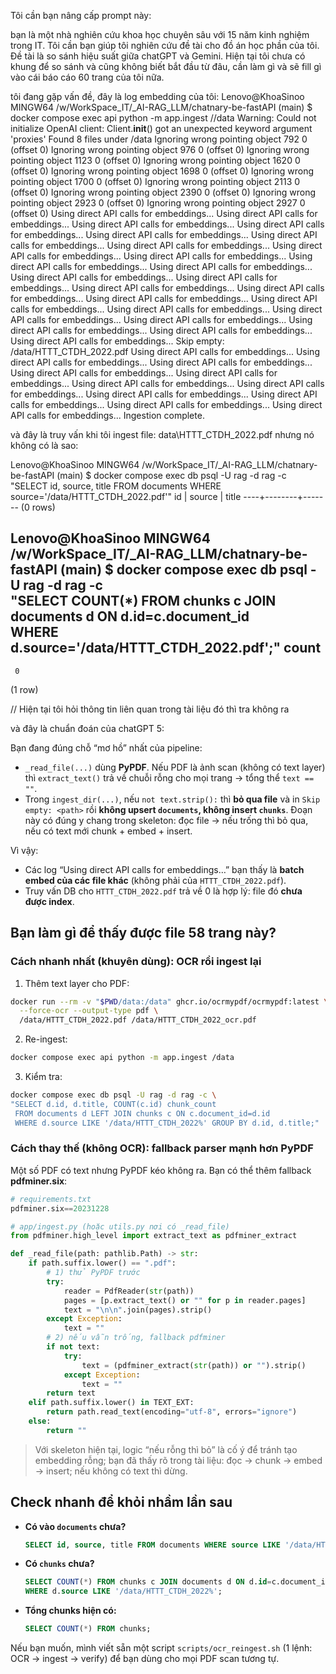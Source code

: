 Tôi cần bạn nâng cấp prompt này:

bạn là một nhà nghiên cứu khoa học chuyên sâu với 15 năm kinh nghiệm trong IT. Tôi cần bạn giúp tôi nghiên cứu đề tài cho đồ án học phần của tôi. Đề tài là so sánh hiệu suất giữa chatGPT và Gemini. Hiện tại tôi chưa có khung để so sánh và cũng không biết bắt đầu từ đâu, cần làm gì và sẽ fill gì vào cái báo cáo 60 trang của tôi nữa.

tôi đang gặp vấn đề, đây là log embedding của tôi:
Lenovo@KhoaSinoo MINGW64 /w/WorkSpace_IT/_AI-RAG_LLM/chatnary-be-fastAPI (main)
$ docker compose exec api python -m app.ingest //data
Warning: Could not initialize OpenAI client: Client.__init__() got an unexpected keyword argument 'proxies'
Found 8 files under /data
Ignoring wrong pointing object 792 0 (offset 0)
Ignoring wrong pointing object 976 0 (offset 0)
Ignoring wrong pointing object 1123 0 (offset 0)
Ignoring wrong pointing object 1620 0 (offset 0)
Ignoring wrong pointing object 1698 0 (offset 0)
Ignoring wrong pointing object 1700 0 (offset 0)
Ignoring wrong pointing object 2113 0 (offset 0)
Ignoring wrong pointing object 2390 0 (offset 0)
Ignoring wrong pointing object 2923 0 (offset 0)
Ignoring wrong pointing object 2927 0 (offset 0)
Using direct API calls for embeddings...
Using direct API calls for embeddings...
Using direct API calls for embeddings...
Using direct API calls for embeddings...
Using direct API calls for embeddings...
Using direct API calls for embeddings...
Using direct API calls for embeddings...
Using direct API calls for embeddings...
Using direct API calls for embeddings...
Using direct API calls for embeddings...
Using direct API calls for embeddings...
Using direct API calls for embeddings...
Using direct API calls for embeddings...
Using direct API calls for embeddings...
Using direct API calls for embeddings...
Using direct API calls for embeddings...
Using direct API calls for embeddings...
Using direct API calls for embeddings...
Using direct API calls for embeddings...
Using direct API calls for embeddings...
Using direct API calls for embeddings...
Using direct API calls for embeddings...
Using direct API calls for embeddings...
Skip empty: /data/HTTT_CTDH_2022.pdf
Using direct API calls for embeddings...
Using direct API calls for embeddings...
Using direct API calls for embeddings...
Using direct API calls for embeddings...
Using direct API calls for embeddings...
Using direct API calls for embeddings...
Using direct API calls for embeddings...
Using direct API calls for embeddings...
Using direct API calls for embeddings...
Using direct API calls for embeddings...
Using direct API calls for embeddings...
Ingestion complete.

và đây là truy vấn khi tôi ingest file: data\HTTT_CTDH_2022.pdf nhưng nó không có là sao:

Lenovo@KhoaSinoo MINGW64 /w/WorkSpace_IT/_AI-RAG_LLM/chatnary-be-fastAPI (main)
$ docker compose exec db psql -U rag -d rag -c \
"SELECT id, source, title FROM documents WHERE source='/data/HTTT_CTDH_2022.pdf'"
 id | source | title
----+--------+-------
(0 rows)

Lenovo@KhoaSinoo MINGW64 /w/WorkSpace_IT/_AI-RAG_LLM/chatnary-be-fastAPI (main)
$ docker compose exec db psql -U rag -d rag -c \
"SELECT COUNT(*) FROM chunks c JOIN documents d ON d.id=c.document_id \
 WHERE d.source='/data/HTTT_CTDH_2022.pdf';"
 count
-------

     0
(1 row)

// Hiện tại tôi hỏi thông tin liên quan trong tài liệu đó thì tra không ra

và đây là chuẩn đoán của chatGPT 5:

Bạn đang đúng chỗ “mơ hồ” nhất của pipeline:

* `_read_file(...)` dùng __PyPDF__. Nếu PDF là ảnh scan (không có text layer) thì `extract_text()` trả về chuỗi rỗng cho mọi trang → tổng thể `text == ""`.
* Trong `ingest_dir(...)`, nếu `not text.strip():` thì __bỏ qua file__ và in `Skip empty: <path>` rồi __không upsert `documents`, không insert `chunks`__. Đoạn này có đúng y chang trong skeleton: đọc file → nếu trống thì bỏ qua, nếu có text mới chunk + embed + insert. &#x20;

Vì vậy:

* Các log “Using direct API calls for embeddings…” bạn thấy là __batch embed của các file khác__ (không phải của `HTTT_CTDH_2022.pdf`).
* Truy vấn DB cho `HTTT_CTDH_2022.pdf` trả về 0 là hợp lý: file đó __chưa được index__.

## Bạn làm gì để thấy được file 58 trang này?

### Cách nhanh nhất (khuyên dùng): OCR rồi ingest lại

1. Thêm text layer cho PDF:

```bash
docker run --rm -v "$PWD/data:/data" ghcr.io/ocrmypdf/ocrmypdf:latest \
  --force-ocr --output-type pdf \
  /data/HTTT_CTDH_2022.pdf /data/HTTT_CTDH_2022_ocr.pdf
```

2. Re-ingest:

```bash
docker compose exec api python -m app.ingest /data
```

3. Kiểm tra:

```bash
docker compose exec db psql -U rag -d rag -c \
"SELECT d.id, d.title, COUNT(c.id) chunk_count
 FROM documents d LEFT JOIN chunks c ON c.document_id=d.id
 WHERE d.source LIKE '/data/HTTT_CTDH_2022%' GROUP BY d.id, d.title;"
```

### Cách thay thế (không OCR): fallback parser mạnh hơn PyPDF

Một số PDF có text nhưng PyPDF kéo không ra. Bạn có thể thêm fallback __pdfminer.six__:

```python
# requirements.txt
pdfminer.six==20231228
```

```python
# app/ingest.py (hoặc utils.py nơi có _read_file)
from pdfminer.high_level import extract_text as pdfminer_extract

def _read_file(path: pathlib.Path) -> str:
    if path.suffix.lower() == ".pdf":
        # 1) thử PyPDF trước
        try:
            reader = PdfReader(str(path))
            pages = [p.extract_text() or "" for p in reader.pages]
            text = "\n\n".join(pages).strip()
        except Exception:
            text = ""
        # 2) nếu vẫn trống, fallback pdfminer
        if not text:
            try:
                text = (pdfminer_extract(str(path)) or "").strip()
            except Exception:
                text = ""
        return text
    elif path.suffix.lower() in TEXT_EXT:
        return path.read_text(encoding="utf-8", errors="ignore")
    else:
        return ""
```

> Với skeleton hiện tại, logic “nếu rỗng thì bỏ” là cố ý để tránh tạo embedding rỗng; bạn đã thấy rõ trong tài liệu: đọc → chunk → embed → insert; nếu không có text thì dừng.&#x20;

## Check nhanh để khỏi nhầm lần sau

* __Có vào `documents` chưa?__

  ```sql
  SELECT id, source, title FROM documents WHERE source LIKE '/data/HTTT_CTDH_2022%';
  ```

* __Có `chunks` chưa?__

  ```sql
  SELECT COUNT(*) FROM chunks c JOIN documents d ON d.id=c.document_id
  WHERE d.source LIKE '/data/HTTT_CTDH_2022%';
  ```

* __Tổng chunks hiện có:__

  ```sql
  SELECT COUNT(*) FROM chunks;
  ```

Nếu bạn muốn, mình viết sẵn một script `scripts/ocr_reingest.sh` (1 lệnh: OCR → ingest → verify) để bạn dùng cho mọi PDF scan tương tự.
